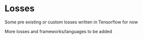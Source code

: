 # Losses
Some pre existing or custom losses written in Tensorflow for now

More losses and frameworks/languages to be added
